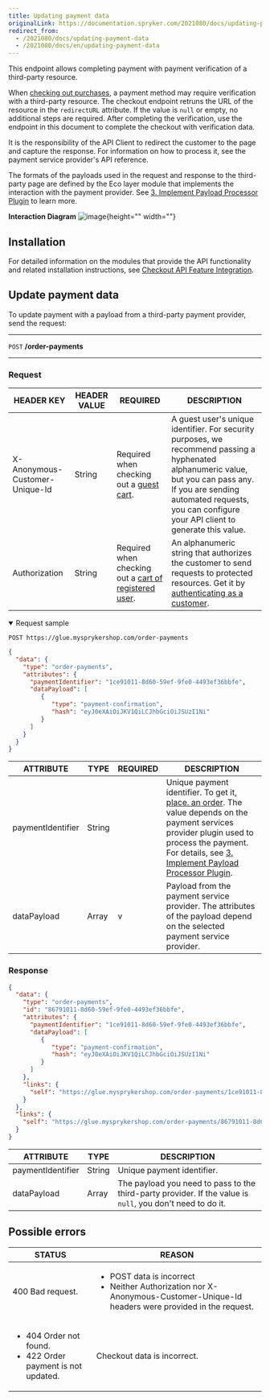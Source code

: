 ```yaml
---
title: Updating payment data
originalLink: https://documentation.spryker.com/2021080/docs/updating-payment-data
redirect_from:
  - /2021080/docs/updating-payment-data
  - /2021080/docs/en/updating-payment-data
---
```


This endpoint allows completing payment with payment verification of a third-party resource.

When [checking out purchases](https://documentation.spryker.com/docs/checking-out-purchases), a payment method may require verification with a third-party resource. The checkout endpoint retruns the URL of the resource in the `redirectURL` attribute. If the value is `null` or empty, no additional steps are required. After completing the verification, use the endpoint in this document to complete the checkout with verification data.

It is the responsibility of the API Client to redirect the customer to the page and capture the response. For information on how to process it, see the payment service provider's API reference.

The formats of the payloads used in the request and response to the third-party page are defined by the Eco layer module that implements the interaction with the payment provider. See [3. Implement Payload Processor Plugin](https://documentation.spryker.com/docs/t-interacting-with-third-party-payment-providers-via-glue-api#3-implement-payload-processor-plugin) to learn more.


**Interaction Diagram**
![image](https://spryker.s3.eu-central-1.amazonaws.com/docs/Glue+API/Glue+API+Storefront+Guides/Checking+Out+Purchases+and+Getting+Checkout+Data/multi-step-checkout-glue-storefront.png){height="" width=""}



## Installation
For detailed information on the modules that provide the API functionality and related installation instructions, see [Checkout API Feature Integration](https://documentation.spryker.com/docs/glue-api-checkout-feature-integration).

## Update payment data
To update payment with a payload from a third-party payment provider, send the request:

***
`POST` **/order-payments**
***



### Request

| HEADER KEY | HEADER VALUE | REQUIRED | DESCRIPTION |
| --- | --- | --- | --- |
| X-Anonymous-Customer-Unique-Id | String | Required when checking out a [guest cart](https://documentation.spryker.com/docs/managing-guest-carts). | A guest user's unique identifier. For security purposes, we recommend passing a hyphenated alphanumeric value, but you can pass any. If you are sending automated requests, you can configure your API client to generate this value. |
| Authorization | String | Required when checking out a [cart of registered user](https://documentation.spryker.com/docs/managing-carts-of-registered-users). | An alphanumeric string that authorizes the customer to send requests to protected resources. Get it by [authenticating as a customer](https://documentation.spryker.com/authenticating-as-a-customer).  |

<details open>
    <summary>Request sample</summary>
    
`POST https://glue.mysprykershop.com/order-payments`

```json
{
  "data": {
    "type": "order-payments",
    "attributes": {
      "paymentIdentifier": "1ce91011-8d60-59ef-9fe0-4493ef36bbfe",
      "dataPayload": [
         {
            "type": "payment-confirmation",
            "hash": "eyJ0eXAiOiJKV1QiLCJhbGciOiJSUzI1Ni"
         }
      ]
    }
  }
}
```
    
</details> 
    





| ATTRIBUTE | TYPE | REQUIRED | DESCRIPTION |
| --- | --- | --- | --- |
| paymentIdentifier | String |  | Unique payment identifier. To get it, [place. an order](https://documentation.spryker.com/docs/checking-out-purchases#place-an-order). The value depends on the payment services provider plugin used to process the payment. For details, see [3. Implement Payload Processor Plugin](https://documentation.spryker.com/docs/t-interacting-with-third-party-payment-providers-via-glue-api#3-implement-payload-processor-plugin). |
| dataPayload | Array | v | Payload from the payment service provider. The attributes of the payload depend on the selected payment service provider. |
			
	

### Response

```json
{
  "data": {
    "type": "order-payments",
    "id": "86791011-8d60-59ef-9fe0-4493ef36bbfe",
    "attributes": {
      "paymentIdentifier": "1ce91011-8d60-59ef-9fe0-4493ef36bbfe",
      "dataPayload": [
         {
            "type": "payment-confirmation",
            "hash": "eyJ0eXAiOiJKV1QiLCJhbGciOiJSUzI1Ni"
         }
      ]
    },
    "links": {
      "self": "https://glue.mysprykershop.com/order-payments/1ce91011-8d60-59ef-9fe0-4493ef36bbfe"
    }
  },
  "links": {
    "self": "https://glue.mysprykershop.com/order-payments/86791011-8d60-59ef-9fe0-4493ef36bbfe"
  }
}
```


| ATTRIBUTE | TYPE |	DESCRIPTION |
|---|---|---|
| paymentIdentifier |	String | Unique payment identifier.|
| dataPayload | Array |	The payload you need to pass to the third-party provider. If the value is `null`, you don't need to do it. |


## Possible errors

| STATUS | REASON |
| --- | --- |
| 400	Bad request.  | <ul><li>POST data is incorrect</li><li>Neither Authorization nor X-Anonymous-Customer-Unique-Id headers were provided in the request.</li></ul> |
|<ul><li>404	Order not found.</li><li>422	Order payment is not updated.</li></ul>|  Checkout data is incorrect. |




